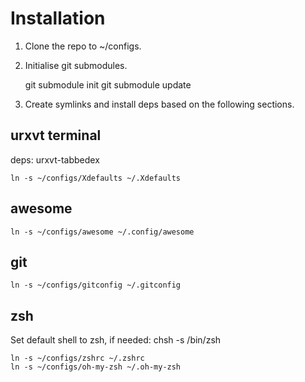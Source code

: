 # Installation #

1. Clone the repo to ~/configs.
2. Initialise git submodules.

    git submodule init
    git submodule update

3. Create symlinks and install deps based on the following sections.

## urxvt terminal ##

deps: urxvt-tabbedex

    ln -s ~/configs/Xdefaults ~/.Xdefaults

## awesome ##

    ln -s ~/configs/awesome ~/.config/awesome

## git ##

    ln -s ~/configs/gitconfig ~/.gitconfig

## zsh ##

Set default shell to zsh, if needed:
    chsh -s /bin/zsh

    ln -s ~/configs/zshrc ~/.zshrc
    ln -s ~/configs/oh-my-zsh ~/.oh-my-zsh
